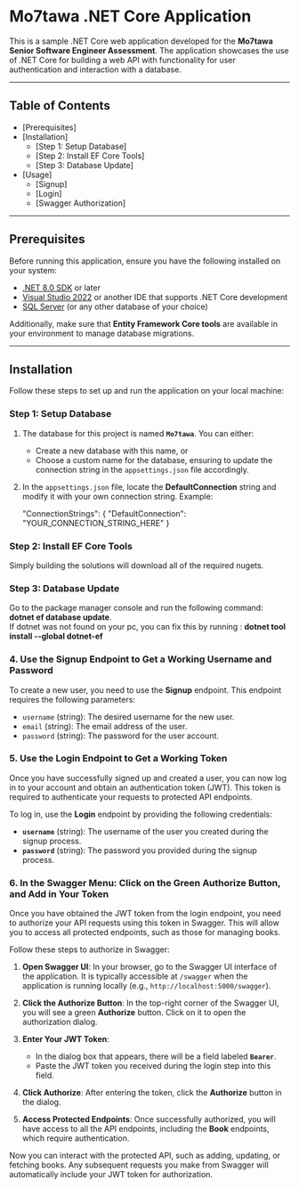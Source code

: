 # Mo7tawa .NET Core Application

This is a sample .NET Core web application developed for the **Mo7tawa Senior Software Engineer Assessment**. The application showcases the use of .NET Core for building a web API with functionality for user authentication and interaction with a database.

---

## Table of Contents

- [Prerequisites]
- [Installation]
  - [Step 1: Setup Database]
  - [Step 2: Install EF Core Tools]
  - [Step 3: Database Update]
- [Usage]
  - [Signup]
  - [Login]
  - [Swagger Authorization]
---

## Prerequisites

Before running this application, ensure you have the following installed on your system:

- [.NET 8.0 SDK](https://dotnet.microsoft.com/download/dotnet/8.0) or later
- [Visual Studio 2022](https://visualstudio.microsoft.com/) or another IDE that supports .NET Core development
- [SQL Server](https://www.microsoft.com/en-us/sql-server) (or any other database of your choice)

Additionally, make sure that **Entity Framework Core tools** are available in your environment to manage database migrations.

---

## Installation

Follow these steps to set up and run the application on your local machine:

### Step 1: Setup Database

1. The database for this project is named **`Mo7tawa`**. You can either:
   - Create a new database with this name, or
   - Choose a custom name for the database, ensuring to update the connection string in the `appsettings.json` file accordingly.

2. In the `appsettings.json` file, locate the **DefaultConnection** string and modify it with your own connection string. Example:
   
   "ConnectionStrings": {
     "DefaultConnection": "YOUR_CONNECTION_STRING_HERE"
   }

### Step 2: Install EF Core Tools
Simply building the solutions will download all of the required nugets.

### Step 3: Database Update
Go to the package manager console and run the following command:  **dotnet ef database update**.  
If dotnet was not found on your pc, you can fix this by running : **dotnet tool install --global dotnet-ef**


### 4. Use the Signup Endpoint to Get a Working Username and Password

To create a new user, you need to use the **Signup** endpoint. This endpoint requires the following parameters:

- `username` (string): The desired username for the new user.
- `email` (string): The email address of the user.
- `password` (string): The password for the user account.


### 5. Use the Login Endpoint to Get a Working Token

Once you have successfully signed up and created a user, you can now log in to your account and obtain an authentication token (JWT). This token is required to authenticate your requests to protected API endpoints.

To log in, use the **Login** endpoint by providing the following credentials:

- **`username`** (string): The username of the user you created during the signup process.
- **`password`** (string): The password you provided during the signup process.


### 6. In the Swagger Menu: Click on the Green Authorize Button, and Add in Your Token

Once you have obtained the JWT token from the login endpoint, you need to authorize your API requests using this token in Swagger. This will allow you to access all protected endpoints, such as those for managing books.

Follow these steps to authorize in Swagger:

1. **Open Swagger UI**: In your browser, go to the Swagger UI interface of the application. It is typically accessible at `/swagger` when the application is running locally (e.g., `http://localhost:5000/swagger`).

2. **Click the Authorize Button**: In the top-right corner of the Swagger UI, you will see a green **Authorize** button. Click on it to open the authorization dialog.

3. **Enter Your JWT Token**: 
    - In the dialog box that appears, there will be a field labeled **`Bearer`**.
    - Paste the JWT token you received during the login step into this field.

4. **Click Authorize**: After entering the token, click the **Authorize** button in the dialog.

5. **Access Protected Endpoints**: Once successfully authorized, you will have access to all the API endpoints, including the **Book** endpoints, which require authentication. 

Now you can interact with the protected API, such as adding, updating, or fetching books. Any subsequent requests you make from Swagger will automatically include your JWT token for authorization.
